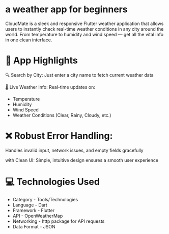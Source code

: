 # a weather app for beginners
CloudMate is a sleek and responsive Flutter weather application that allows users to instantly check real-time weather conditions in any city around the world. From temperature to humidity and wind speed — get all the vital info in one clean interface.

# 🌟 App Highlights
🔍 Search by City: Just enter a city name to fetch current weather data

🌡️ Live Weather Info: Real-time updates on:

- Temperature
- Humidity
- Wind Speed
- Weather Conditions (Clear, Rainy, Cloudy, etc.)

# ❌ Robust Error Handling: 
Handles invalid input, network issues, and empty fields gracefully

with Clean UI: Simple, intuitive design ensures a smooth user experience

# 💻 Technologies Used
- Category	  - Tools/Technologies
- Language	  - Dart
- Framework	  - Flutter
- API	        - OpenWeatherMap
- Networking	- http package for API requests
- Data Format	- JSON
